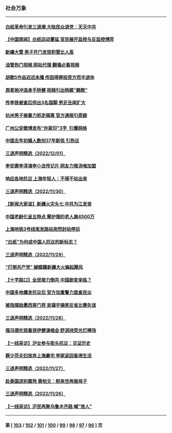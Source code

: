 ### 社会万象
---
#### [白纸革命引发三退潮 大陆民众退党：天灭中共](../../pages/ncid282/n13878136.md?12041645) 
#### [【中国禁闻】白纸运动蔓延 官民展开监控与反监控博弈](../../pages/ncid282/n13877692.md?12041645) 
#### [新疆大雪 男子开门发现积雪比人高](../../pages/ncid282/n13877925.md?12041645) 
#### [油管热门视频 网站代理 翻墙必看视频](http://138.2.39.72:81/youtube.html?epic-marker?12041645)
#### [胡歌5作品迟迟未播 传因得罪投资方而半退休](../../pages/ncid282/n13877671.md?12041645) 
#### [周星驰冲浪身手矫健 视频引出杨颖“赐教”](../../pages/ncid282/n13877649.md?12041645) 
#### [传李铁被查后供出3名国脚 男足丑闻扩大](../../pages/ncid282/n13877406.md?12041645) 
#### [杭州男子被暴力抓走隔离 官方通报引质疑](../../pages/ncid282/n13877289.md?12041645) 
#### [广州公安微博发布“许家印”3字  引爆网络](../../pages/ncid282/n13877313.md?12041645) 
#### [中国去年初婚人数创37年新低 引热议](../../pages/ncid282/n13877255.md?12041645) 
#### [三退声明精选（2022/12/01）](../../pages/ncid282/n13877141.md?12041645) 
#### [李安邀李淳演李小龙传记片 网友力推汤唯加盟](../../pages/ncid282/n13876931.md?12041645) 
#### [响应各地抗议 上海年轻人：不得不站出来](../../pages/ncid282/n13876261.md?12041645) 
#### [三退声明精选（2022/11/30）](../../pages/ncid282/n13876413.md?12041645) 
#### [【新闻大家谈】新疆火灾头七 中共为江发丧](../../pages/ncid282/n13876165.md?12041645) 
#### [中国老龄化呈五特点 需护理的老人逾4500万](../../pages/ncid282/n13875255.md?12041645) 
#### [上海地铁3号线淞发路站突然封站停运](../../pages/ncid282/n13875759.md?12041645) 
#### [“白纸”为何成中国人抗议的新标志？](../../pages/ncid282/n13875761.md?12041645) 
#### [三退声明精选（2022/11/29）](../../pages/ncid282/n13875760.md?12041645) 
#### [“打倒共产党” 蝴蝶藉新疆大火搧起飓风](../../pages/ncid282/n13875241.md?12041645) 
#### [【十字路口】全民接力倒共 中国剧变来临？](../../pages/ncid282/n13875475.md?12041645) 
#### [中国多地爆发抗议后 官方加重警力盘查民众](../../pages/ncid282/n13875017.md?12041645) 
#### [被指撞脸墨西哥门将 吴镇宇搞笑反省比赛失误](../../pages/ncid282/n13874952.md?12041645) 
#### [三退声明精选（2022/11/28）](../../pages/ncid282/n13875138.md?12041645) 
#### [偕冯德伦观看郑伊健演唱会 舒淇持荧光灯捧场](../../pages/ncid282/n13874922.md?12041645) 
#### [【一线采访】沪女参与街头抗议：见证历史](../../pages/ncid282/n13874501.md?12041645) 
#### [蔡少芬夫妇放弃上海豪宅 举家返回香港生活](../../pages/ncid282/n13874270.md?12041645) 
#### [三退声明精选（2022/11/27）](../../pages/ncid282/n13874336.md?12041645) 
#### [赴泰国送别嘉玲 黄柏文：盼来世再做母子](../../pages/ncid282/n13874221.md?12041645) 
#### [三退声明精选（2022/11/26）](../../pages/ncid282/n13874318.md?12041645) 
#### [【一线采访】沪民再聚乌鲁木齐路 喊“放人”](../../pages/ncid282/n13874180.md?12041645) 

---
#### 第 [ [103](./103.md?12041645) / [102](./102.md?12041645) / [101](./101.md?12041645) / [100](./100.md?12041645) / [99](./99.md?12041645) / [98](./98.md?12041645) / [97](./97.md?12041645) / [96](./96.md?12041645) ] 页
